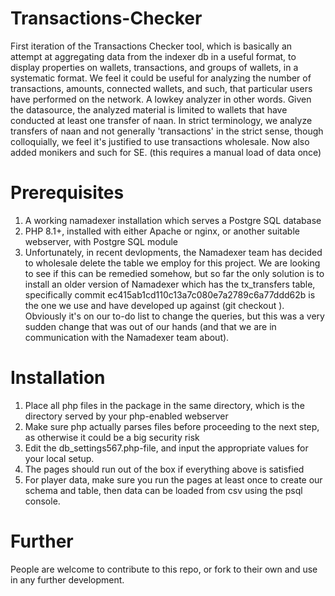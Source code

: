 # Transactions-Checker
First iteration of the Transactions Checker tool, which is basically an attempt at aggregating data from the indexer db in a useful format, to display properties on wallets, transactions, and groups of wallets, in a systematic format. We feel it could be useful for analyzing the number of transactions, amounts, connected wallets, and such, that particular users have performed on the network. A lowkey analyzer in other words. Given the datasource, the analyzed material is limited to wallets that have conducted at least one transfer of naan. In strict terminology, we analyze transfers of naan and not generally 'transactions' in the strict sense, though colloquially, we feel it's justified to use transactions wholesale. Now also added monikers and such for SE. (this requires a manual load of data once)
# Prerequisites
1. A working namadexer installation which serves a Postgre SQL database
2. PHP 8.1+, installed with either Apache or nginx, or another suitable webserver, with Postgre SQL module
3. Unfortunately, in recent devlopments, the Namadexer team has decided to wholesale delete the table we employ for this project. We are looking to see if this can be remedied somehow, but so far the only solution is to install an older version of Namadexer which has the tx_transfers table, specifically commit ec415ab1cd110c13a7c080e7a2789c6a77ddd62b is the one we use and have developed up against (git checkout <commit-hash>). Obviously it's on our to-do list to change the queries, but this was a very sudden change that was out of our hands (and that we are in communication with the Namadexer team about).
# Installation
1. Place all php files in the package in the same directory, which is the directory served by your php-enabled webserver
2. Make sure php actually parses files before proceeding to the next step, as otherwise it could be a big security risk
3. Edit the db_settings567.php-file, and input the appropriate values for your local setup.
4. The pages should run out of the box if everything above is satisfied
5. For player data, make sure you run the pages at least once to create our schema and table, then data can be loaded from csv using the psql console.
# Further
People are welcome to contribute to this repo, or fork to their own and use in any further development.
